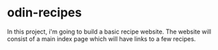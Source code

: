 # odin-recipes
In this project, i'm going to build a basic recipe website.
The website will consist of a main index page which will have links to a few recipes. 
